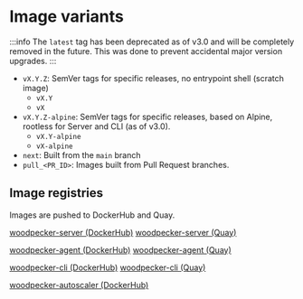 # Image variants

:::info
The `latest` tag has been deprecated as of v3.0 and will be completely removed in the future.
This was done to prevent accidental major version upgrades.
:::

- `vX.Y.Z`: SemVer tags for specific releases, no entrypoint shell (scratch image)
  - `vX.Y`
  - `vX`
- `vX.Y.Z-alpine`: SemVer tags for specific releases, based on Alpine, rootless for Server and CLI (as of v3.0).
  - `vX.Y-alpine`
  - `vX-alpine`
- `next`: Built from the `main` branch
- `pull_<PR_ID>`: Images built from Pull Request branches.

## Image registries

Images are pushed to DockerHub and Quay.

[woodpecker-server (DockerHub)](https://hub.docker.com/r/docker/woodpeckerci/woodpecker-server)
[woodpecker-server (Quay)](https://quay.io/repository/woodpeckerci/woodpecker-server)

[woodpecker-agent (DockerHub)](https://hub.docker.com/r/docker/woodpeckerci/woodpecker-agent)
[woodpecker-agent (Quay)](https://quay.io/repository/woodpeckerci/woodpecker-agent)

[woodpecker-cli (DockerHub)](https://hub.docker.com/r/docker/woodpeckerci/woodpecker-cli)
[woodpecker-cli (Quay)](https://quay.io/repository/woodpeckerci/woodpecker-cli)

[woodpecker-autoscaler (DockerHub)](https://hub.docker.com/r/docker/woodpeckerci/autoscaler)
